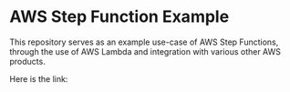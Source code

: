 # AWS Step Function Example

This repository serves as an example use-case of AWS Step Functions, through the use of AWS Lambda and integration with various other AWS products.

Here is the link:
